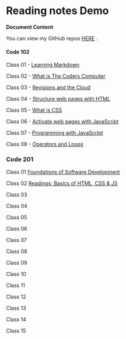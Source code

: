 # Reading notes Demo

**Document Content**

You can view my GitHub repos [HERE](danielquilo/readings-notes-v1) .


#### Code 102 ####

Class 01 - [Learning Markdown](https://danielquilo.github.io/readings-notes-v1/code-102/102class-01)

Class 02 - [What is The Coders Computer](https://danielquilo.github.io/readings-notes-v1/code-102/102class-02)

Class 03 - [Revisions and the Cloud](https://danielquilo.github.io/readings-notes-v1/code-102/102class-03)

Class 04 - [Structure web pages with HTML](https://danielquilo.github.io/readings-notes-v1/code-102/102class-04)

Class 05 - [What is CSS](https://danielquilo.github.io/readings-notes-v1/code-102/102class-05)

Class 06 - [Activate web pages with JavaScript](https://danielquilo.github.io/readings-notes-v1/code-102/102class-06)

Class 07 - [Programming with JavaScript](https://danielquilo.github.io/readings-notes-v1/code-102/102class-07)

Class 08 - [Operators and Loops](https://danielquilo.github.io/readings-notes-v1/code-102/102class-08)

### Code 201 ###

Class 01 [Foundations of Software Development](https://danielquilo.github.io/readings-notes-v1/code-201/201class-01)

Class 02 [Readings: Basics of HTML, CSS & JS](https://danielquilo.github.io/readings-notes-v1/code-201/201class-02)

Class 03 [](https://danielquilo.github.io/readings-notes-v1/code-201/201class-03)

Class 04 [](https://danielquilo.github.io/readings-notes-v1/code-201/201class-04)

Class 05 [](https://danielquilo.github.io/readings-notes-v1/code-201/201class-05)

Class 06 [](https://danielquilo.github.io/readings-notes-v1/code-201/201class-06)

Class 07 [](https://danielquilo.github.io/readings-notes-v1/code-201/201class-07)

Class 08 [](https://danielquilo.github.io/readings-notes-v1/code-201/201class-08)

Class 09 [](https://danielquilo.github.io/readings-notes-v1/code-201/201class-09)

Class 10 [](https://danielquilo.github.io/readings-notes-v1/code-201/201class-10)

Class 11 [](https://danielquilo.github.io/readings-notes-v1/code-201/201class-11)

Class 12 [](https://danielquilo.github.io/readings-notes-v1/code-201/201class-12)

Class 13 [](https://danielquilo.github.io/readings-notes-v1/code-201/201class-13)

Class 14 [](https://danielquilo.github.io/readings-notes-v1/code-201/201class-14)

Class 15 [](https://danielquilo.github.io/readings-notes-v1/code-201/201class-15)